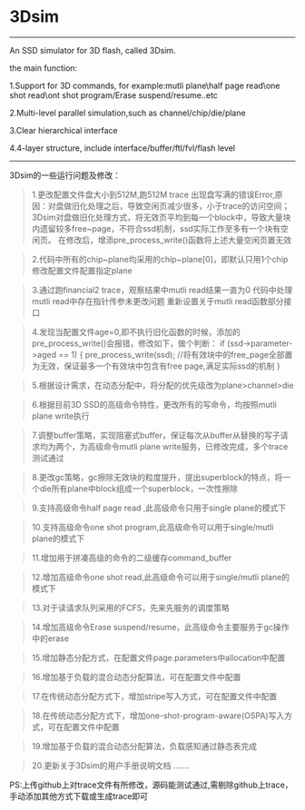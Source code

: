 # 3Dsim
---------------------------------------------------------------------------------------------------------------------------------------
An SSD simulator for 3D flash, called 3Dsim.

the main function:

1.Support for 3D commands, for example:mutli plane\half page read\one shot read\ont shot program/Erase suspend/resume..etc

2.Multi-level parallel simulation,such as channel/chip/die/plane

3.Clear hierarchical interface

4.4-layer structure, include interface/buffer/ftl/fvl/flash level

-------------------------------------------------------------------------------------------------------------------------------------

3Dsim的一些运行问题及修改：

> 1.更改配置文件盘大小到512M,跑512M trace 出现盘写满的错误Error,原因：对盘做旧化处理之后，导致空闲页减少很多，小于trace的访问空间；
3Dsim对盘做旧化处理方式，将无效页平均到每一个block中，导致大量块内遗留较多free~page，不符合ssd机制，ssd实际工作至多有一个块有空闲页。
在修改后，增添pre_process_write()函数将上述大量空闲页置无效	 	
    
> 2.代码中所有的chip~plane均采用的chip~plane[0]，即默认只用1个chip
	修改配置文件配置指定plane
	
> 3.通过跑financial2 trace，观察结果中mutli read结果一直为0
	代码中处理mutli read中存在指针传参未更改问题
    重新设置关于mutli read函数部分接口

> 4.发现当配置文件age=0,即不执行旧化函数的时候，添加的pre_process_write()会报错，修改如下，做个判断：
	if (ssd->parameter->aged == 1)
	{
		pre_process_write(ssd);   //将有效块中的free_page全部置为无效，保证最多一个有效块中包含有free page,满足实际ssd的机制
	}

> 5.根据设计需求，在动态分配中，将分配的优先级改为plane>channel>die

> 6.根据目前3D SSD的高级命令特性，更改所有的写命令，均按照mutli plane write执行

> 7.调整buffer策略，实现阻塞式buffer，保证每次从buffer从替换的写子请求均为两个，为高级命令mutli plane write服务，已修改完成，多个trace测试通过

> 8.更改gc策略，gc擦除无效块的粒度提升，提出superblock的特点，将一个die所有plane中block组成一个superblock，一次性擦除

> 9.支持高级命令half page read ,此高级命令只用于single plane的模式下

> 10.支持高级命令one shot program,此高级命令可以用于single/mutli plane的模式下

> 11.增加用于拼凑高级的命令的二级缓存command_buffer

> 12.增加高级命令one shot read,此高级命令可以用于single/mutli plane的模式下

> 13.对于读请求队列采用的FCFS，先来先服务的调度策略

> 14.增加高级命令Erase suspend/resume，此高级命令主要服务于gc操作中的erase

> 15.增加静态分配方式，在配置文件page.parameters中allocation中配置

> 16.增加基于负载的混合动态分配算法，可在配置文件中配置

> 17.在传统动态分配方式下，增加stripe写入方式，可在配置文件中配置

> 18.在传统动态分配方式下，增加one-shot-program-aware(OSPA)写入方式，可在配置文件中配置

> 19.增加基于负载的混合动态分配算法，负载感知通过静态表完成

> 20.更新关于3Dsim的用户手册说明文档 
.......


PS:上传github上对trace文件有所修改，源码能测试通过,需剔除github上trace，手动添加其他方式下载或生成trace即可
